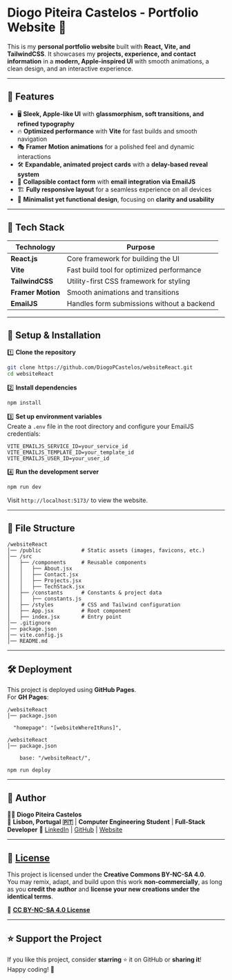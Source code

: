 # **Diogo Piteira Castelos - Portfolio Website** 🚀

This is my **personal portfolio website** built with **React, Vite, and TailwindCSS**. It showcases my **projects, experience, and contact information** in a **modern, Apple-inspired UI** with smooth animations, a clean design, and an interactive experience.

---

## **🌟 Features**

- 🖥 **Sleek, Apple-like UI** with **glassmorphism, soft transitions, and refined typography**
- 🔥 **Optimized performance** with **Vite** for fast builds and smooth navigation
- 🎭 **Framer Motion animations** for a polished feel and dynamic interactions
- 🛠 **Expandable, animated project cards** with a **delay-based reveal system**
- 📨 **Collapsible contact form** with **email integration via EmailJS**
- 🏗 **Fully responsive layout** for a seamless experience on all devices
- 🎨 **Minimalist yet functional design**, focusing on **clarity and usability**

---

## **📂 Tech Stack**

| Technology        | Purpose                                    |
| ----------------- | ------------------------------------------ |
| **React.js**      | Core framework for building the UI         |
| **Vite**          | Fast build tool for optimized performance  |
| **TailwindCSS**   | Utility-first CSS framework for styling    |
| **Framer Motion** | Smooth animations and transitions          |
| **EmailJS**       | Handles form submissions without a backend |

---

## **🚀 Setup & Installation**

1️⃣ **Clone the repository**

```bash
git clone https://github.com/DiogoPCastelos/websiteReact.git
cd websiteReact
```

2️⃣ **Install dependencies**

```bash
npm install
```

3️⃣ **Set up environment variables**  
Create a `.env` file in the root directory and configure your EmailJS credentials:

```
VITE_EMAILJS_SERVICE_ID=your_service_id
VITE_EMAILJS_TEMPLATE_ID=your_template_id
VITE_EMAILJS_USER_ID=your_user_id
```

4️⃣ **Run the development server**

```bash
npm run dev
```

Visit `http://localhost:5173/` to view the website.

---

## **📜 File Structure**

```
/websiteReact
│── /public             # Static assets (images, favicons, etc.)
│── /src
│   ├── /components     # Reusable components
│   │   ├── About.jsx
│   │   ├── Contact.jsx
│   │   ├── Projects.jsx
│   │   ├── TechStack.jsx
│   ├── /constants      # Constants & project data
│   │   ├── constants.js
│   ├── /styles         # CSS and Tailwind configuration
│   ├── App.jsx         # Root component
│   ├── index.jsx       # Entry point
│── .gitignore
│── package.json
│── vite.config.js
│── README.md
```

---

## **🛠 Deployment**

This project is deployed using **GitHub Pages**.  
For **GH Pages**:

```
/websiteReact
│── package.json
```

```
  "homepage": "[websiteWhereItRuns]",
```

```
/websiteReact
│── package.json
```

```
    base: "/websiteReact/",
```

```bash
npm run deploy
```

---

## **👤 Author**

👨‍💻 **Diogo Piteira Castelos**  
📍 **Lisbon, Portugal 🇵🇹** | **Computer Engineering Student** | **Full-Stack Developer**
🔗 [LinkedIn](https://www.linkedin.com/in/diogopcastelos/) | [GitHub](https://github.com/DiogoPCastelos) | [Website](https://diogopcastelos.pt)

---

## **📜 [License](./LICENSE)**

This project is licensed under the **Creative Commons BY-NC-SA 4.0**.  
You may remix, adapt, and build upon this work **non-commercially**, as long as you **credit the author** and **license your new creations under the identical terms**.

🔗 **[CC BY-NC-SA 4.0 License](https://creativecommons.org/licenses/by-nc-sa/4.0/)**

---

## **⭐ Support the Project**

If you like this project, consider **starring** ⭐ it on GitHub or **sharing it**!  
Happy coding! 🚀
